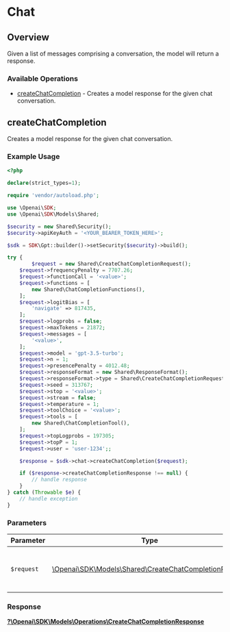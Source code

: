 # Chat


## Overview

Given a list of messages comprising a conversation, the model will return a response.

### Available Operations

* [createChatCompletion](#createchatcompletion) - Creates a model response for the given chat conversation.

## createChatCompletion

Creates a model response for the given chat conversation.

### Example Usage

```php
<?php

declare(strict_types=1);

require 'vendor/autoload.php';

use \Openai\SDK;
use \Openai\SDK\Models\Shared;

$security = new Shared\Security();
$security->apiKeyAuth = '<YOUR_BEARER_TOKEN_HERE>';

$sdk = SDK\Gpt::builder()->setSecurity($security)->build();

try {
        $request = new Shared\CreateChatCompletionRequest();
    $request->frequencyPenalty = 7707.26;
    $request->functionCall = '<value>';
    $request->functions = [
        new Shared\ChatCompletionFunctions(),
    ];
    $request->logitBias = [
        'navigate' => 817435,
    ];
    $request->logprobs = false;
    $request->maxTokens = 21872;
    $request->messages = [
        '<value>',
    ];
    $request->model = 'gpt-3.5-turbo';
    $request->n = 1;
    $request->presencePenalty = 4012.48;
    $request->responseFormat = new Shared\ResponseFormat();
    $request->responseFormat->type = Shared\CreateChatCompletionRequestType::JsonObject;
    $request->seed = 313767;
    $request->stop = '<value>';
    $request->stream = false;
    $request->temperature = 1;
    $request->toolChoice = '<value>';
    $request->tools = [
        new Shared\ChatCompletionTool(),
    ];
    $request->topLogprobs = 197305;
    $request->topP = 1;
    $request->user = 'user-1234';;

    $response = $sdk->chat->createChatCompletion($request);

    if ($response->createChatCompletionResponse !== null) {
        // handle response
    }
} catch (Throwable $e) {
    // handle exception
}
```

### Parameters

| Parameter                                                                                                   | Type                                                                                                        | Required                                                                                                    | Description                                                                                                 |
| ----------------------------------------------------------------------------------------------------------- | ----------------------------------------------------------------------------------------------------------- | ----------------------------------------------------------------------------------------------------------- | ----------------------------------------------------------------------------------------------------------- |
| `$request`                                                                                                  | [\Openai\SDK\Models\Shared\CreateChatCompletionRequest](../../Models/Shared/CreateChatCompletionRequest.md) | :heavy_check_mark:                                                                                          | The request object to use for the request.                                                                  |


### Response

**[?\Openai\SDK\Models\Operations\CreateChatCompletionResponse](../../Models/Operations/CreateChatCompletionResponse.md)**

